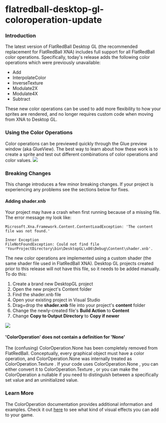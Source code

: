 # flatredball-desktop-gl-coloroperation-update

### Introduction

The latest version of FlatRedBall Desktop GL (the recommended replacement for FlatRedBall XNA) includes full support for all FlatRedBall color operations. Specifically, today's release adds the following color operations which were previously unavailable:

* Add
* InterpolateColor
* InverseTexture
* Modulate2X
* Modulate4X
* Subtract

These new color operations can be used to add more flexibility to how your sprites are rendered, and no longer requires custom code when moving from XNA to Desktop GL.

### Using the Color Operations

Color operations can be previewed quickly through the Glue preview window (aka GlueView). The best way to learn about how these work is to create a sprite and test out different combinations of color operations and color values. ![](../media/2018-07-2018-07-28\_12-14-42.gif)

### Breaking Changes

This change introduces a few minor breaking changes. If your project is experiencing any problems see the sections below for fixes.

#### Adding shader.xnb

Your project may have a crash when first running because of a missing file. The error message my look like:

```wrap:true
Microsoft.Xna.Framework.Content.ContentLoadException: 'The content file was not found.'

Inner Exception
FileNotFoundException: Could not find file 'YourProjectDirectory\bin\DesktopGL\x86\Debug\Content\shader.xnb'.
```

The new color operations are implemented using a custom shader (the same shader file used in FlatRedBall XNA). Desktop GL projects created prior to this release will not have this file, so it needs to be added manually. To do this:

1. Create a brand new DesktopGL project
2. Open the new project's Content folder
3. Find the shader.xnb file
4. Open your existing project in Visual Studio
5. Drag+drop the **shader.xnb** file into your project's **content** folder
6. Change the newly-created file's **Build Action** to **Content**
7. Change **Copy to Output Directory** to **Copy if newer**

[![](../media/2018-07-2018-07-28\_09-39-36.gif)](../media/2018-07-2018-07-28\_09-39-36.gif)

#### 'ColorOperation' does not contain a definition for 'None'

The (confusing) ColorOperation.None  has been completely removed from FlatRedBall. Conceptually, every graphical object must have a color operation, and ColorOperation.None  was internally treated as ColorOperation.Texture . If your code uses ColorOperation.None , you can either convert it to ColorOperation.Texture , or you can make the ColorOperation a nullable if you need to distinguish between a specifically set value and an uninitialized value.

### Learn More

The ColorOperation documentation provides additional information and examples. Check it out [here](../documentation/api/flatredball/graphics/coloroperation.md) to see what kind of visual effects you can add to your game.
